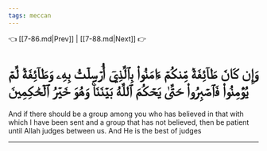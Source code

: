 ```yaml
---
tags: meccan
---
```


👈 [[7-86.md|Prev]] | [[7-88.md|Next]] 👉

# وَإِن كَانَ طَآئِفَةٞ مِّنكُمۡ ءَامَنُواْ بِٱلَّذِيٓ أُرۡسِلۡتُ بِهِۦ وَطَآئِفَةٞ لَّمۡ يُؤۡمِنُواْ فَٱصۡبِرُواْ حَتَّىٰ يَحۡكُمَ ٱللَّهُ بَيۡنَنَاۚ وَهُوَ خَيۡرُ ٱلۡحَٰكِمِينَ

And if there should be a group among you who has believed in that with which I have been sent and a group that has not believed, then be patient until Allah judges between us. And He is the best of judges

---

